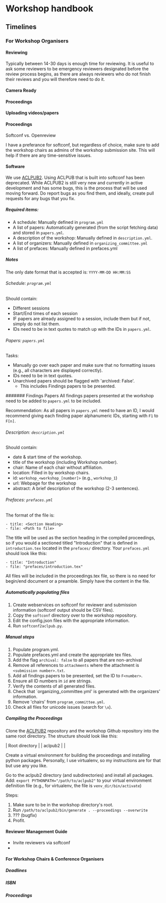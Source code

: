 # Workshop handbook


## Timelines

### For Workshop Organisers

#### Reviewing

Typically between 14-30 days is enough time for reviewing. It is useful to ask some reviewers to be emergency reviewers designated before the review process begins, as there are always reviewers who do not finish their reviews and you will therefore need to do it.

#### Camera Ready

#### Proceedings

#### Uploading videos/papers

#### Proceedings

Softconf vs. Openreview

I have a preferance for softconf, but regardless of choice, make sure to add the workshop chairs as admins of the workshop submission site. This will help if there are any time-sensitive issues.

#### Software

We use [ACLPUB2](https://github.com/rycolab/aclpub2). Using ACLPUB that is built into softconf has been deprecated. While ACLPUB2 is still very new and currently in active development and has some bugs, this is the process that will be used moving forward. Do report bugs as you find them, and ideally, create pull requests for any bugs that you fix.

##### Required items:
- A schedule: Manually defined in `program.yml`
- A list of papers: Automatically generated (from the script fetching data) and stored in `papers.yml`.
- A description of the workshop: Manually defined in `description.yml`.
- A list of organizers: Manually defined  in `organizing_committee.yml`
- A list of prefaces: Manually defined in prefaces.yml

##### Notes
The only date format that is accepted is: `YYYY-MM-DD HH:MM:SS`

###### Schedule: `program.yml`

Should contain:
- Different sessions
- Start/End times of each session
- IF papers are already assigned to a session, include them but if not, simply do not list them.
- IDs need to be in text quotes to match up with the IDs in `papers.yml`.

###### Papers: `papers.yml`
Tasks:
- Manually go over each paper and make sure that no formatting issues (e.g., all characters are displayed correctly).
- IDs need to be in text quotes.
- Unarchived papers should be flagged with 'archived: False'.
  - This includes Findings papers to be presented.

####### Findings Papers
All findings papers presented at the workshop need to be added to `papers.yml` to be included.

Recommendation: As all papers in `papers.yml` need to have an ID, I would recommend giving each finding paper alphanumeric IDs, starting with `F1` to `F[n]`.


###### Description: `description.yml`
Should contain:
- date & start time of the workshop.
- title of the workshop (including Workshop number).
- chair: Name of each chair without affiliation.
- location: Filled in by workshop chairs.
- id: `workshop_<workshop_[number]>` (e.g., `workshop_1`)
- url: Webpage for the workshop
- abstract: A brief description of the workshop (2-3 sentences).

###### Prefaces: `prefaces.yml`
The format of the file is:
```
- title: <Section Heading>
- file: <Path to file>
```

The title will be used as the section heading in the compiled proceedings, so if you would a sectioned titled  "Introduction" that is defined in `introduction.tex` located in the `prefaces/` directory. Your `prefaces.yml` should look like this:

```
- title: "Introduction"
- file: "prefaces/introduction.tex"
```

All files will be included in the proceedings.tex file, so there is no need for begin/end document or a preamble. Simply have the content in the file.

##### Automatically populating files

1. Create webservices on softconf for reviewer and submission information (softconf output should be CSV files).
2. Copy the `softconf` directory over to the workshop repository.
3. Edit the config.json files with the appropriate information.
4. Run `softconf2aclpub.py`.

##### Manual steps

1. Populate program.yml.
2. Populate prefaces.yml and create the appropriate tex files.
3. Add the flag `archival: false` to all papers that are non-archival
4. Remove all references to `attachments` where the attachment is `<submission number>.txt`.
5. Add all findings papers to be presented, set the ID to `F<number>`.
6. Ensure all ID numbers in `id` are strings.
7. Verify the contents of all generated files.
8. Check that `organizing_committee.yml' is generated with the organizers' information.
9. Remove 'chairs' from `program_committee.yml`.
10. Check all files for unicode issues (search for `\x`).

##### Compiling the Proceedings

Clone the [ACLPUB2](https://github.com/rycolab/aclpub2) repository and the workshop Github repository into the same root directory. The structure should look like this:

| Root directory
| | aclpub2
| | <workshop repo>

Create a virtual environment for building the proceedings and installing python packages.
Personally, I use virtualenv, so my instructions are for that but use any you like.

Go to the aclpub2 directory (and subdirectories) and install all packages.
Add: `export PYTHONPATH="/path/to/aclpub2"` to your virtual environment definition file (e.g., for virtualenv, the file is `venv_dir/bin/activate`)

Steps:

1. Make sure to be in the workshop directory's root.
2. Run `/path/to/aclpub2/bin/generate . --proceedings --overwrite`
3. ??? (bugfix)
4. Profit.


#### Reviewer Management Guide

- Invite reviewers via softconf
-


#### For Workshop Chairs & Conference Organisers

##### Deadlines

##### ISBN

##### Proceedings

#####
